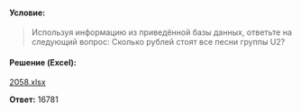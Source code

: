 #### Условие:
> Используя информацию из приведённой базы данных, ответьте на следующий вопрос: Сколько рублей стоят все песни группы U2?

#### Решение (Excel):
[2058.xlsx](https://github.com/Thundiverter/infege2022/files/8146613/2058.xlsx)

**Ответ:** 16781
